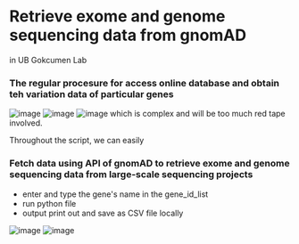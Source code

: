# Retrieve exome and genome sequencing data from gnomAD

in UB Gokcumen Lab

### The regular procesure for access online database and obtain teh variation data of particular genes
![image](https://user-images.githubusercontent.com/47645487/174427964-d53e9dfb-99e3-4666-b07a-8d801ef921f8.png)
![image](https://user-images.githubusercontent.com/47645487/174427992-726edd23-b0e4-412b-a4ec-0938ba43efda.png)
![image](https://user-images.githubusercontent.com/47645487/174428006-6285694e-5218-4fe6-b405-ae1dd200a7d9.png)
which is complex and will be too much red tape involved.


Throughout the script, we can easily

### Fetch data using API of gnomAD to retrieve exome and genome sequencing data from large-scale sequencing projects
- enter and type the gene's name in the gene_id_list
- run python file
- output print out and save as CSV file locally

![image](https://user-images.githubusercontent.com/47645487/174424747-8b2fdcb7-ead7-4953-909a-412aa4161a07.png)
![image](https://user-images.githubusercontent.com/47645487/174428020-eaac1249-d2ad-4926-b228-bd346c45b603.png)

